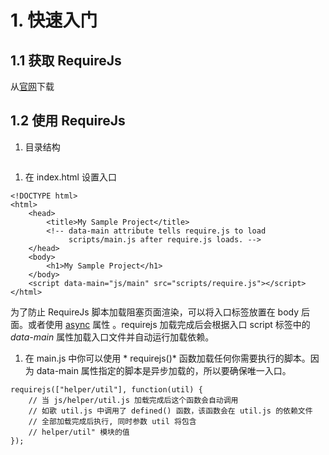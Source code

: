 # 1. 快速入门

## 1.1 获取 RequireJs

从[官网](http://requirejs.org/docs/release/2.3.5/comments/require.js)下载

## 1.2 使用 RequireJs
1. 目录结构

```
```

1. 在 index.html 设置入口

```
<!DOCTYPE html>
<html>
    <head>
        <title>My Sample Project</title>
        <!-- data-main attribute tells require.js to load
             scripts/main.js after require.js loads. -->
    </head>
    <body>
        <h1>My Sample Project</h1>
    </body>
    <script data-main="js/main" src="scripts/require.js"></script>
</html>
```

为了防止 RequireJs 脚本加载阻塞页面渲染，可以将入口标签放置在 body 后面。或者使用 [async](http://www.growingwiththeweb.com/2014/02/async-vs-defer-attributes.html) 属性 。requirejs 加载完成后会根据入口 script 标签中的 *data-main* 属性加载入口文件并自动运行加载依赖。

1. 在 main.js 中你可以使用 * requirejs()* 函数加载任何你需要执行的脚本。因为 data-main 属性指定的脚本是异步加载的，所以要确保唯一入口。
```
requirejs(["helper/util"], function(util) {
    // 当 js/helper/util.js 加载完成后这个函数会自动调用
    // 如歌 util.js 中调用了 defined() 函数，该函数会在 util.js 的依赖文件
    // 全部加载完成后执行, 同时参数 util 将包含
    // helper/util" 模块的值
});
```
